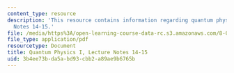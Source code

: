 ```yaml
---
content_type: resource
description: 'This resource contains information regarding quantum physics: Lecture
  Notes 14-15.'
file: /media/https%3A/open-learning-course-data-rc.s3.amazonaws.com/8-04-quantum-physics-i-spring-2016/3b4ee73bda5abd93cbb2a89ae9b6765b_MIT8_04S16_LecNotes14_15.pdf
file_type: application/pdf
resourcetype: Document
title: Quantum Physics I, Lecture Notes 14-15
uid: 3b4ee73b-da5a-bd93-cbb2-a89ae9b6765b
---
```

